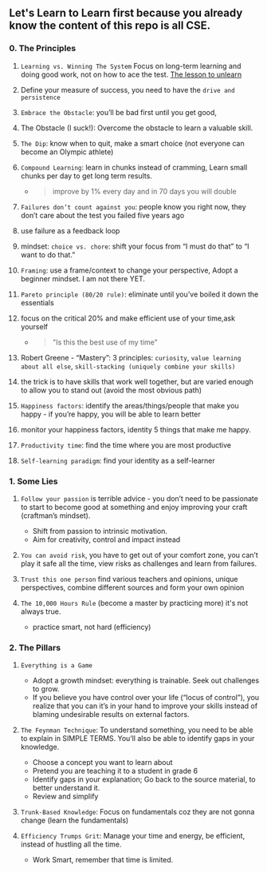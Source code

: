 ## Let's Learn to Learn first because you already know the content of this repo is all CSE.

### 0. The Principles
1. `Learning vs. Winning The System` Focus on long-term learning and doing good work, not on how to ace the test. [The lesson to unlearn](http://paulgraham.com/lesson.html)

1. Define your measure of success, you need to have the `drive and persistence`

1. `Embrace the Obstacle`: you’ll be bad first until you get good, 

1. The Obstacle (I suck!): Overcome the obstacle to learn a valuable skill.

1. `The Dip`: know when to quit, make a smart choice (not everyone can become an Olympic athlete)

1. `Compound Learning`: learn in chunks instead of cramming, Learn small chunks per day to get long term results.
   - >improve by 1% every day and in 70 days you will double

1. `Failures don’t count against you`: people know you right now, they don’t care about the test you failed five years ago

1. use failure as a feedback loop

1. mindset: `choice vs. chore`: shift your focus from “I must do that” to “I want to do that.”

1. `Framing`: use a frame/context to change your perspective, Adopt a beginner mindset. I am not there YET.

1. `Pareto principle (80/20 rule)`: eliminate until you’ve boiled it down the essentials

1. focus on the critical 20% and make efficient use of your time,ask yourself 
   - >"Is this the best use of my time"

1. Robert Greene - “Mastery”: 3 principles: `curiosity`, `value learning about all else`, `skill-stacking (uniquely combine your skills)`

1. the trick is to have skills that work well together, but are varied enough to allow you to stand out (avoid the most obvious path)

1. `Happiness factors`: identify the areas/things/people that make you happy - if you’re happy, you will be able to learn better

1. monitor your happiness factors, identity 5 things that make me happy.

1. `Productivity time`: find the time where you are most productive

1. `Self-learning paradigm`: find your identity as a self-learner


### 1. Some Lies
1. `Follow your passion` is terrible advice - you don’t need to be passionate to start to become good at something and enjoy improving your craft (craftman’s mindset).
   - Shift from passion to intrinsic motivation.
   - Aim for creativity, control and impact instead
   
1. `You can avoid risk`, you have to get out of your comfort zone, you can’t play it safe all the time, view risks as challenges and learn from failures.

1. `Trust this one person` find various teachers and opinions, unique perspectives, combine different sources and form your own opinion

1. `The 10,000 Hours Rule` (become a master by practicing more) it's not always true.
   - practice smart, not hard (efficiency)


### 2. The Pillars 
1. `Everything is a Game`
   - Adopt a growth mindset: everything is trainable. Seek out challenges to grow.
   - If you believe you have control over your life (“locus of control”), you realize that you can it’s in your hand to improve your skills instead of blaming undesirable results on external factors.
 
2. `The Feynman Technique`: To understand something, you need to be able to explain in SIMPLE TERMS. You’ll also be able to identify gaps in your knowledge.
   - Choose a concept you want to learn about
   - Pretend you are teaching it to a student in grade 6
   - Identify gaps in your explanation; Go back to the source material, to better understand it.
   - Review and simplify

3. `Trunk-Based Knowledge`: Focus on fundamentals coz they are not gonna change (learn the fundamentals)

4. `Efficiency Trumps Grit`: Manage your time and energy, be efficient, instead of hustling all the time.
   - Work Smart, remember that time is limited.
